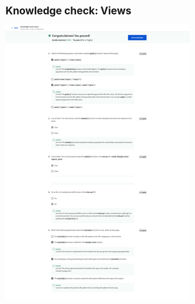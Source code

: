 # Knowledge check: Views

![screencapture-coursera-org-learn-django-web-framework-quiz-5CcPu-knowledge-check-views-view-attempt-2023-02-12-10_23_53.png](Knowledge%20check%20Views%2007b724fb159549158d6108ee8b4578f8/screencapture-coursera-org-learn-django-web-framework-quiz-5CcPu-knowledge-check-views-view-attempt-2023-02-12-10_23_53.png)